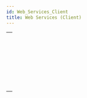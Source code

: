 ```yaml
---
id: Web_Services_Client
title: Web Services (Client)
---
```

||
|---|
|[<!-- INCLUDE #_command_.WEB SERVICE AUTHENTICATE.Syntax -->](../../commands-legacy/web-service-authenticate.md)<br/>|
|[<!-- INCLUDE #_command_.WEB SERVICE CALL.Syntax -->](../../commands-legacy/web-service-call.md)<br/>|
|[<!-- INCLUDE #_command_.WEB SERVICE Get info.Syntax -->](../../commands-legacy/web-service-get-info.md)<br/>|
|[<!-- INCLUDE #_command_.WEB SERVICE GET RESULT.Syntax -->](../../commands-legacy/web-service-get-result.md)<br/>|
|[<!-- INCLUDE #_command_.WEB SERVICE SET OPTION.Syntax -->](../../commands-legacy/web-service-set-option.md)<br/>|
|[<!-- INCLUDE #_command_.WEB SERVICE SET PARAMETER.Syntax -->](../../commands-legacy/web-service-set-parameter.md)<br/>|
